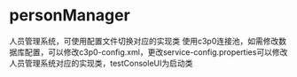 # personManager
人员管理系统，可使用配置文件切换对应的实现类
使用c3p0连接池，如需修改数据库配置，可以修改c3p0-config.xml，更改service-config.properties可以修改人员管理系统对应的实现类，testConsoleUI为启动类
